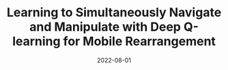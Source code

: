 ---
title: Learning to Simultaneously Navigate and Manipulate with Deep Q-learning for Mobile Rearrangement
img: /img/Hirota_Eisuke_poster_2022.png
layout: ugsrp
date: 2022-08-01
---